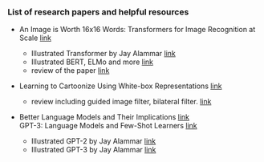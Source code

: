 ### List of research papers and helpful resources

- An Image is Worth 16x16 Words: Transformers for Image Recognition at Scale [link](https://arxiv.org/abs/2010.11929)
  * Illustrated Transformer by Jay Alammar [link](http://jalammar.github.io/illustrated-transformer/)
  * Illustrated BERT, ELMo and more [link](http://jalammar.github.io/illustrated-bert/)
  * review of the paper [link](https://www.youtube.com/watch?v=D72_Cn-XV1g)
  
- Learning to Cartoonize Using White-box Representations [link](https://openaccess.thecvf.com/content_CVPR_2020/papers/Wang_Learning_to_Cartoonize_Using_White-Box_Cartoon_Representations_CVPR_2020_paper.pdf)
  * review including guided image filter, bilateral filter. [link](https://www.notion.so/Learning-to-Cartoonize-Using-White-box-Representations-5939f22ab448453594ff01d4d33cc944)
  
- Better Language Models and Their Implications [link](https://cdn.openai.com/better-language-models/language_models_are_unsupervised_multitask_learners.pdf)  
  GPT-3: Language Models and Few-Shot Learners [link](https://arxiv.org/pdf/2005.14165.pdf)  
  * Illustrated GPT-2 by Jay Alammar [link](http://jalammar.github.io/illustrated-gpt2/)
  * Illustrated GPT-3 by Jay Alammar [link](http://jalammar.github.io/how-gpt3-works-visualizations-animations/)

  
